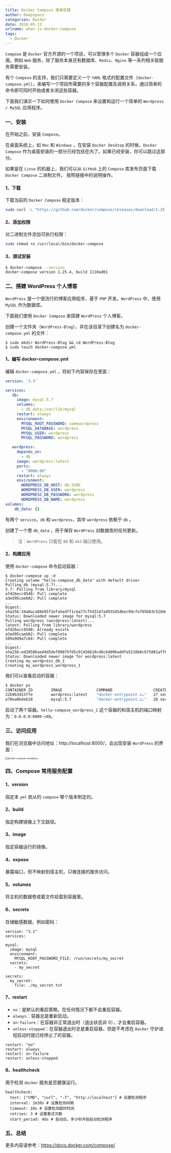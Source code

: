 ```yaml
---
title: Docker Compose 简单实践
author: Deepspace
categories: Docker
date: 2018-05-12
urlname: what-is-docker-compose
tags:
  - Docker
---
```


`Compose` 是 `Docker` 官方开源的一个项目，可以管理多个 `Docker` 容器组成一个应用。例如 `Web` 服务，除了服务本身还有数据库、`Redis`、`Nginx` 等一系列相关联服务需要安装。

有个 `Compose` 的支持，我们只需要定义一个 `YAML` 格式的配置文件（`docker-compose.yml`），来编写一个项目所需要的多个容器配置及调用关系，通过简单的命令即可同时开始或者关闭这些容器。

下面我们演示一下如何使用 `Docker Compose` 来设置和运行一个简单的 `Wordpress / MySQL` 应用程序。 



### 一、安装

在开始之前，安装 `Compose`。

在桌面系统上，如 `Mac` 和 `Windows` ，在安装 `Docker Desktop` 的时候，`Docker Compose` 作为桌面安装的一部分已经包括在内了。如果已经安装，你可以跳过这部分。

如果是在 `Linux` 的机器上，我们可以从 `GitHub` 上的 `Compose` 库发布页面下载 `Docker Compose` 二进制文件。 按照链接中的说明操作。 

#### 1、下载

下载当前的 `Docker Compose` 稳定版本：

```bash
sudo curl -L "https://github.com/docker/compose/releases/download/1.25.4/docker-compose-$(uname -s)-$(uname -m)" -o /usr/local/bin/docker-compose
```



#### 2、添加权限

对二进制文件添加可执行权限：

```bash
sudo chmod +x /usr/local/bin/docker-compose
```



#### 3、测试安装

```bash
$ docker-compose --version
docker-compose version 1.25.4, build 1110ad01
```



### 二、搭建 WordPress 个人博客

`WordPress` 是一个很流行的博客应用程序，基于 `PHP` 开发。`WordPress` 中，使用 `MySQL` 作为数据库。

下面我们使用 `Docker Compose` 来搭建 `WordPress` 个人博客。

创建一个文件夹（`WordPress-Blog`），并在该目录下创建名为 `docker-compose.yml` 的文件：

```shell
$ sudo mkdir WordPress-Blog && cd WordPress-Blog
$ sudo touch docker-compose.yml
```



#### 1、编写 docker-compose.yml

编辑 `docker-compose.yml` ，将如下内容保存在里面：

```yml
version: '3.3'

services:
   db:
     image: mysql:5.7
     volumes:
       - db_data:/var/lib/mysql
     restart: always
     environment:
       MYSQL_ROOT_PASSWORD: somewordpress
       MYSQL_DATABASE: wordpress
       MYSQL_USER: wordpress
       MYSQL_PASSWORD: wordpress

   wordpress:
     depends_on:
       - db
     image: wordpress:latest
     ports:
       - "8000:80"
     restart: always
     environment:
       WORDPRESS_DB_HOST: db:3306
       WORDPRESS_DB_USER: wordpress
       WORDPRESS_DB_PASSWORD: wordpress
       WORDPRESS_DB_NAME: wordpress
volumes:
    db_data: {}
```

有两个 `service`，`db` 和 `wordpress`，其中 `wordpress` 依赖于 `db` 。

创建了一个卷 `db_data` ，用于保存 `WordPress` 对数据库的任何更新。

> 注：`WordPress` 只能在 `80` 和 `443` 端口使用。



#### 2、构建应用

使用 `docker-compose` 命令启动容器：

```shell
$ docker-compose up -d
Creating volume "hello-compose_db_data" with default driver
Pulling db (mysql:5.7)...
5.7: Pulling from library/mysql
efd26ecc9548: Pull complete
a3ed95caeb02: Pull complete
...
Digest: sha256:34a0aca88e85f2efa5edff1cea77cf5d3147ad93545dbec99cfe705b03c520de
Status: Downloaded newer image for mysql:5.7
Pulling wordpress (wordpress:latest)...
latest: Pulling from library/wordpress
efd26ecc9548: Already exists
a3ed95caeb02: Pull complete
589a9d9a7c64: Pull complete
...
Digest: sha256:ed28506ae44d5def89075fd5c01456610cd6c64006addfe5210b8c675881aff6
Status: Downloaded newer image for wordpress:latest
Creating my_wordpress_db_1
Creating my_wordpress_wordpress_1
```

我们可以查看启动的容器：

```bash
$ docker ps
CONTAINER ID        IMAGE               COMMAND                  CREATED             STATUS              PORTS                                 NAMES
22b0b3d15ffe        wordpress:latest    "docker-entrypoint.s…"   27 seconds ago      Up 26 seconds       0.0.0.0:8000->80/tcp                  hello-compose_wordpress_1
e70ea0b4e610        mysql:5.7           "docker-entrypoint.s…"   28 seconds ago      Up 27 seconds       3306/tcp, 33060/tcp                   hello-compose_db_1
```

启动了两个容器。`hello-compose_wordpress_1` 这个容器的和宿主机的端口映射为：`0.0.0.0:8000->80`。



### 三、访问应用

我们在浏览器中访问地址：http://localhost:8000/，会出现安装 `WordPress` 的界面：

<img src="https://github.com/IDeepspace/ImageHosting/raw/master/Docker/docker-compose-wordpress.png" alt="docker-compose-wordpress" style="zoom:50%;" />



### 四、Compose 常用服务配置

#### 1、version

指定本 `yml` 依从的 `compose` 哪个版本制定的。



#### 2、build

指定构建镜像上下文路径。



#### 3、image

指定容器运行的镜像。



#### 4、expose

暴露端口，但不映射到宿主机，只被连接的服务访问。



#### 5、volumes

将主机的数据卷或着文件挂载到容器里。



#### 6、secrets

存储敏感数据，例如密码：

```
version: "3.1"
services:

mysql:
  image: mysql
  environment:
    MYSQL_ROOT_PASSWORD_FILE: /run/secrets/my_secret
  secrets:
    - my_secret

secrets:
  my_secret:
    file: ./my_secret.txt
```



#### 7、restart

- `no`：是默认的重启策略，在任何情况下都不会重启容器。
- `always`：容器总是重新启动。
- `on-failure`：在容器非正常退出时（退出状态非 0），才会重启容器。
- `unless-stopped`：在容器退出时总是重启容器，但是不考虑在 `Docker` 守护进程启动时就已经停止了的容器。

```
restart: "no"
restart: always
restart: on-failure
restart: unless-stopped
```





#### 8、healthcheck

用于检测 `docker` 服务是否健康运行。

```
healthcheck:
  test: ["CMD", "curl", "-f", "http://localhost"] # 设置检测程序
  interval: 1m30s # 设置检测间隔
  timeout: 10s # 设置检测超时时间
  retries: 3 # 设置重试次数
  start_period: 40s # 启动后，多少秒开始启动检测程序
```



### 五、总结

更多内容请参考：https://docs.docker.com/compose/